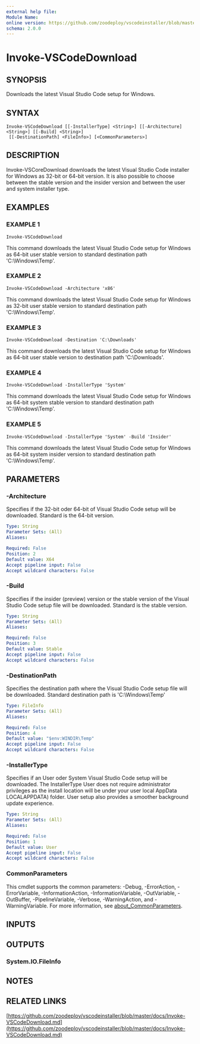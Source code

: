 ```yaml
---
external help file:
Module Name:
online version: https://github.com/zoodeploy/vscodeinstaller/blob/master/docs/Invoke-VSCodeDownload.md
schema: 2.0.0
---
```


# Invoke-VSCodeDownload

## SYNOPSIS
Downloads the latest Visual Studio Code setup for Windows.

## SYNTAX

```
Invoke-VSCodeDownload [[-InstallerType] <String>] [[-Architecture] <String>] [[-Build] <String>]
 [[-DestinationPath] <FileInfo>] [<CommonParameters>]
```

## DESCRIPTION
Invoke-VSCoreDownload downloads the latest Visual Studio Code installer for Windows as 32-bit or 64-bit
version.
It is also possible to choose between the stable version and the insider version and between the
user and system installer type.

## EXAMPLES

### EXAMPLE 1
```
Invoke-VSCodeDownload
```

This command downloads the latest Visual Studio Code setup for Windows as 64-bit user stable version to
standard destination path 'C:\Windows\Temp'.

### EXAMPLE 2
```
Invoke-VSCodeDownload -Architecture 'x86'
```

This command downloads the latest Visual Studio Code setup for Windows as 32-bit user stable version to
standard destination path 'C:\Windows\Temp'.

### EXAMPLE 3
```
Invoke-VSCodeDownload -Destination 'C:\Downloads'
```

This command downloads the latest Visual Studio Code setup for Windows as 64-bit user stable version to
destination path 'C:\Downloads'.

### EXAMPLE 4
```
Invoke-VSCodeDownload -InstallerType 'System'
```

This command downloads the latest Visual Studio Code setup for Windows as 64-bit system stable version to
standard destination path 'C:\Windows\Temp'.

### EXAMPLE 5
```
Invoke-VSCodeDownload -InstallerType 'System' -Build 'Insider'
```

This command downloads the latest Visual Studio Code setup for Windows as 64-bit system insider version to
standard destination path 'C:\Windows\Temp'.

## PARAMETERS

### -Architecture
Specifies if the 32-bit oder 64-bit of Visual Studio Code setup will be downloaded.
Standard is the 64-bit
version.

```yaml
Type: String
Parameter Sets: (All)
Aliases:

Required: False
Position: 2
Default value: X64
Accept pipeline input: False
Accept wildcard characters: False
```

### -Build
Specifies if the insider (preview) version or the stable version of the Visual Studio Code setup file will
be downloaded.
Standard is the stable version.

```yaml
Type: String
Parameter Sets: (All)
Aliases:

Required: False
Position: 3
Default value: Stable
Accept pipeline input: False
Accept wildcard characters: False
```

### -DestinationPath
Specifies the destination path where the Visual Studio Code setup file will be downloaded.
Standard
destination path is 'C:\Windows\Temp'

```yaml
Type: FileInfo
Parameter Sets: (All)
Aliases:

Required: False
Position: 4
Default value: "$env:WINDIR\Temp"
Accept pipeline input: False
Accept wildcard characters: False
```

### -InstallerType
Specifies if an User oder System Visual Studio Code setup will be downloaded.
The InstallerType User does
not require administrator privileges as the install location will be under your user local AppData
LOCALAPPDATA) folder.
User setup also provides a smoother background update experience.

```yaml
Type: String
Parameter Sets: (All)
Aliases:

Required: False
Position: 1
Default value: User
Accept pipeline input: False
Accept wildcard characters: False
```

### CommonParameters
This cmdlet supports the common parameters: -Debug, -ErrorAction, -ErrorVariable, -InformationAction, -InformationVariable, -OutVariable, -OutBuffer, -PipelineVariable, -Verbose, -WarningAction, and -WarningVariable. For more information, see [about_CommonParameters](http://go.microsoft.com/fwlink/?LinkID=113216).

## INPUTS

## OUTPUTS

### System.IO.FileInfo
## NOTES

## RELATED LINKS

[https://github.com/zoodeploy/vscodeinstaller/blob/master/docs/Invoke-VSCodeDownload.md](https://github.com/zoodeploy/vscodeinstaller/blob/master/docs/Invoke-VSCodeDownload.md)

